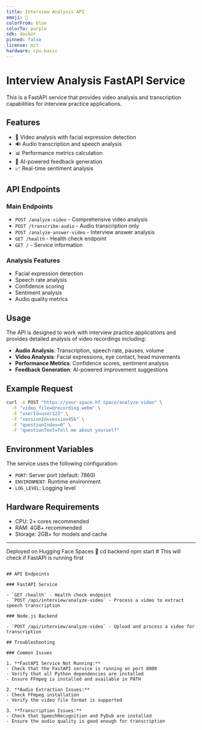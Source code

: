 ```yaml
---
title: Interview Analysis API
emoji: 🎤
colorFrom: blue
colorTo: purple
sdk: docker
pinned: false
license: mit
hardware: cpu-basic
---
```


# Interview Analysis FastAPI Service

This is a FastAPI service that provides video analysis and transcription capabilities for interview practice applications.

## Features

- 🎥 Video analysis with facial expression detection
- 🔊 Audio transcription and speech analysis
- 📊 Performance metrics calculation
- 🤖 AI-powered feedback generation
- 📈 Real-time sentiment analysis

## API Endpoints

### Main Endpoints
- `POST /analyze-video` - Comprehensive video analysis
- `POST /transcribe-audio` - Audio transcription only
- `POST /analyze-answer-video` - Interview answer analysis
- `GET /health` - Health check endpoint
- `GET /` - Service information

### Analysis Features
- Facial expression detection
- Speech rate analysis
- Confidence scoring
- Sentiment analysis
- Audio quality metrics

## Usage

The API is designed to work with interview practice applications and provides detailed analysis of video recordings including:

- **Audio Analysis**: Transcription, speech rate, pauses, volume
- **Video Analysis**: Facial expressions, eye contact, head movements
- **Performance Metrics**: Confidence scores, sentiment analysis
- **Feedback Generation**: AI-powered improvement suggestions

## Example Request

```bash
curl -X POST "https://your-space.hf.space/analyze-video" \
  -F "video_file=@recording.webm" \
  -F "userId=user123" \
  -F "sessionId=session456" \
  -F "questionIndex=0" \
  -F "questionText=Tell me about yourself"
```

## Environment Variables

The service uses the following configuration:
- `PORT`: Server port (default: 7860)
- `ENVIRONMENT`: Runtime environment
- `LOG_LEVEL`: Logging level

## Hardware Requirements

- CPU: 2+ cores recommended
- RAM: 4GB+ recommended
- Storage: 2GB+ for models and cache

---

Deployed on Hugging Face Spaces 🚀
   cd backend
   npm start  # This will check if FastAPI is running first
   ```

## API Endpoints

### FastAPI Service

- `GET /health` - Health check endpoint
- `POST /api/interview/analyze-video` - Process a video to extract speech transcription

### Node.js Backend

- `POST /api/interview/analyze-video` - Upload and process a video for transcription

## Troubleshooting

### Common Issues

1. **FastAPI Service Not Running:**
   - Check that the FastAPI service is running on port 8000
   - Verify that all Python dependencies are installed
   - Ensure FFmpeg is installed and available in PATH

2. **Audio Extraction Issues:**
   - Check FFmpeg installation
   - Verify the video file format is supported

3. **Transcription Issues:**
   - Check that SpeechRecognition and PyDub are installed
   - Ensure the audio quality is good enough for transcription
